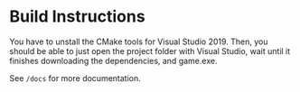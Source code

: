 # Build Instructions

You have to unstall the CMake tools for Visual Studio 2019. 
Then, you should be able to just open the project folder with Visual Studio, wait until it finishes downloading the dependencies, and game.exe. 

See `/docs` for more documentation.